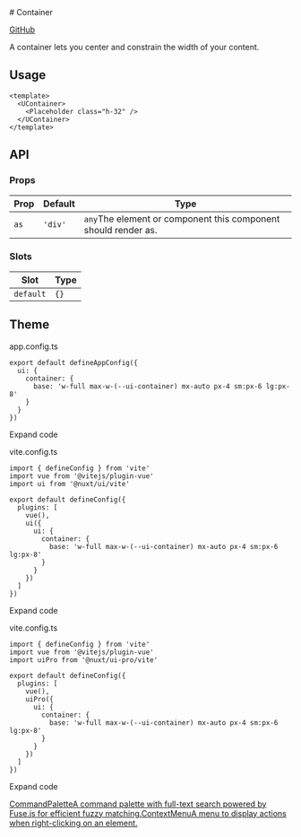 <!-- source: https://ui.nuxt.com/components/container --> # Container

[GitHub](https://github.com/nuxt/ui/tree/v3/src/runtime/components/Container.vue)

A container lets you center and constrain the width of your content.

## Usage

    
    
    <template>
      <UContainer>
        <Placeholder class="h-32" />
      </UContainer>
    </template>
    

## API

### Props

Prop |  Default |  Type   
---|---|---  
`as`| `'div'`| `any`The element or component this component should render as.  
  
### Slots

Slot |  Type   
---|---  
`default`| `{}`  
  
## Theme

app.config.ts

    
    
    export default defineAppConfig({
      ui: {
        container: {
          base: 'w-full max-w-(--ui-container) mx-auto px-4 sm:px-6 lg:px-8'
        }
      }
    })
    

Expand code

vite.config.ts

    
    
    import { defineConfig } from 'vite'
    import vue from '@vitejs/plugin-vue'
    import ui from '@nuxt/ui/vite'
    
    export default defineConfig({
      plugins: [
        vue(),
        ui({
          ui: {
            container: {
              base: 'w-full max-w-(--ui-container) mx-auto px-4 sm:px-6 lg:px-8'
            }
          }
        })
      ]
    })
    

Expand code

vite.config.ts

    
    
    import { defineConfig } from 'vite'
    import vue from '@vitejs/plugin-vue'
    import uiPro from '@nuxt/ui-pro/vite'
    
    export default defineConfig({
      plugins: [
        vue(),
        uiPro({
          ui: {
            container: {
              base: 'w-full max-w-(--ui-container) mx-auto px-4 sm:px-6 lg:px-8'
            }
          }
        })
      ]
    })
    

Expand code

[CommandPaletteA command palette with full-text search powered by Fuse.js for
efficient fuzzy matching.](/components/command-palette)[ContextMenuA menu to
display actions when right-clicking on an element.](/components/context-menu)

